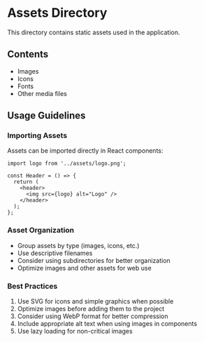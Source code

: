 # Assets Directory

This directory contains static assets used in the application.

## Contents

- Images
- Icons
- Fonts
- Other media files

## Usage Guidelines

### Importing Assets

Assets can be imported directly in React components:

```tsx
import logo from '../assets/logo.png';

const Header = () => {
  return (
    <header>
      <img src={logo} alt="Logo" />
    </header>
  );
};
```

### Asset Organization

- Group assets by type (images, icons, etc.)
- Use descriptive filenames
- Consider using subdirectories for better organization
- Optimize images and other assets for web use

### Best Practices

1. Use SVG for icons and simple graphics when possible
2. Optimize images before adding them to the project
3. Consider using WebP format for better compression
4. Include appropriate alt text when using images in components
5. Use lazy loading for non-critical images
